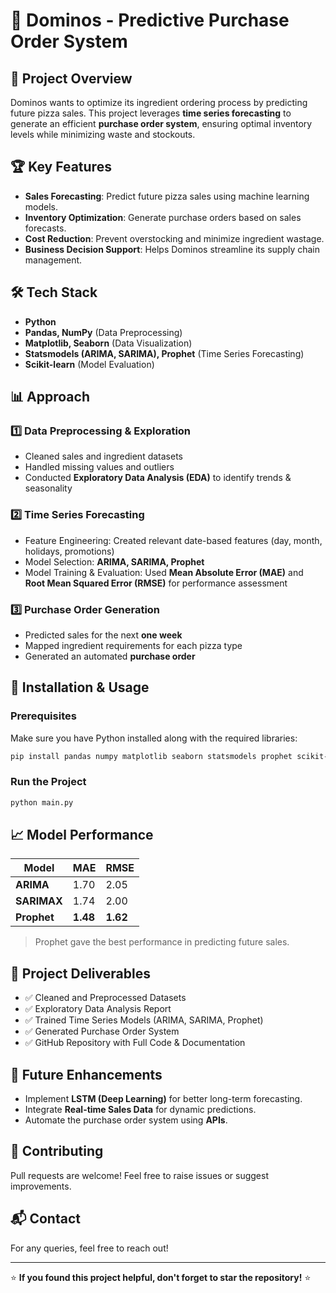 # 🍕 Dominos - Predictive Purchase Order System

## 📌 Project Overview
Dominos wants to optimize its ingredient ordering process by predicting future pizza sales. This project leverages **time series forecasting** to generate an efficient **purchase order system**, ensuring optimal inventory levels while minimizing waste and stockouts.

## 🏆 Key Features
- **Sales Forecasting**: Predict future pizza sales using machine learning models.
- **Inventory Optimization**: Generate purchase orders based on sales forecasts.
- **Cost Reduction**: Prevent overstocking and minimize ingredient wastage.
- **Business Decision Support**: Helps Dominos streamline its supply chain management.

## 🛠 Tech Stack
- **Python**
- **Pandas, NumPy** (Data Preprocessing)
- **Matplotlib, Seaborn** (Data Visualization)
- **Statsmodels (ARIMA, SARIMA), Prophet** (Time Series Forecasting)
- **Scikit-learn** (Model Evaluation)

## 📊 Approach
### 1️⃣ Data Preprocessing & Exploration
- Cleaned sales and ingredient datasets
- Handled missing values and outliers
- Conducted **Exploratory Data Analysis (EDA)** to identify trends & seasonality

### 2️⃣ Time Series Forecasting
- Feature Engineering: Created relevant date-based features (day, month, holidays, promotions)
- Model Selection: **ARIMA, SARIMA, Prophet**
- Model Training & Evaluation: Used **Mean Absolute Error (MAE)** and **Root Mean Squared Error (RMSE)** for performance assessment

### 3️⃣ Purchase Order Generation
- Predicted sales for the next **one week**
- Mapped ingredient requirements for each pizza type
- Generated an automated **purchase order**

## 🚀 Installation & Usage
### Prerequisites
Make sure you have Python installed along with the required libraries:
```bash
pip install pandas numpy matplotlib seaborn statsmodels prophet scikit-learn
```

### Run the Project
```bash
python main.py
```

## 📈 Model Performance
| Model   | MAE  | RMSE  |
|---------|------|-------|
| **ARIMA**  | 1.70 | 2.05  |
| **SARIMAX** | 1.74 | 2.00  |
| **Prophet** | **1.48** | **1.62**  |

> Prophet gave the best performance in predicting future sales.

## 📜 Project Deliverables
- ✅ Cleaned and Preprocessed Datasets
- ✅ Exploratory Data Analysis Report
- ✅ Trained Time Series Models (ARIMA, SARIMA, Prophet)
- ✅ Generated Purchase Order System
- ✅ GitHub Repository with Full Code & Documentation

## 📝 Future Enhancements
- Implement **LSTM (Deep Learning)** for better long-term forecasting.
- Integrate **Real-time Sales Data** for dynamic predictions.
- Automate the purchase order system using **APIs**.

## 🤝 Contributing
Pull requests are welcome! Feel free to raise issues or suggest improvements.

## 📬 Contact
For any queries, feel free to reach out!

---
⭐ **If you found this project helpful, don't forget to star the repository!** ⭐

